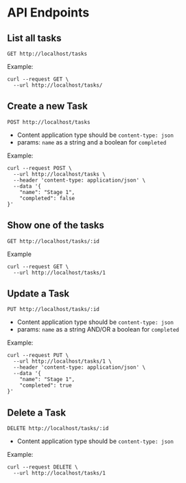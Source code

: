 # API Endpoints

## List all tasks

```
GET http://localhost/tasks
```

Example:
````
curl --request GET \
  --url http://localhost/tasks/
````

## Create a new Task

```
POST http://localhost/tasks
```

- Content application type should be `content-type: json`
- params: `name` as a string and a boolean for `completed`

Example:
```
curl --request POST \
  --url http://localhost/tasks \
  --header 'content-type: application/json' \
  --data '{
	"name": "Stage 1",
	"completed": false
}'
```

## Show one of the tasks

```
GET http://localhost/tasks/:id
```

Example
```
curl --request GET \
  --url http://localhost/tasks/1
```


## Update a Task

```
PUT http://localhost/tasks/:id
```

- Content application type should be `content-type: json`
- params: `name` as a string AND/OR a boolean for `completed`

Example:

```
curl --request PUT \
  --url http://localhost/tasks/1 \
  --header 'content-type: application/json' \
  --data '{
	"name": "Stage 1",
	"completed": true
}'
```

## Delete a Task

```
DELETE http://localhost/tasks/:id
```

- Content application type should be `content-type: json`

Example:

```
curl --request DELETE \
  --url http://localhost/tasks/1
```
